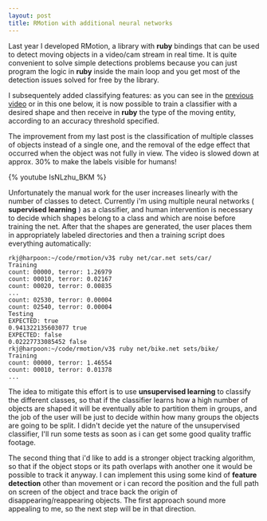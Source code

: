 ```yaml
---
layout: post
title: RMotion with additional neural networks
---
```

Last year I developed RMotion, a library with __ruby__ bindings that can be used to detect moving objects in a video/cam stream in real time.  It is quite convenient to solve simple detections problems because you can just program the logic in __ruby__ inside the main loop and you get most of the detection issues solved for free by the library.

I subsequentely added classifying features: as you can see in the [previous video](http://www.youtube.com/watch?v=1wxg4nUQ_DA&feature=g-upl) or in this one below, it is now possible to train a classifier with a desired shape and then receive in __ruby__ the type of the moving entity, according to an accuracy threshold specified.

The improvement from my last post is the classification of multiple classes of objects instead of a single one, and the removal of the edge effect that occurred when the object was not fully in view. The video is slowed down at approx. 30% to make the labels visible for humans!

{% youtube IsNLzhu_BKM %}

Unfortunately the manual work for the user increases linearly with the number of classes to detect. Currently i'm using multiple neural networks ( __supervised learning__ ) as a classifier, and human intervention is necessary to decide which shapes belong to a class and which are noise before training the net. After that the shapes are generated, the user places them in appropriately labeled directories and then a training script does everything automatically:

    rkj@harpoon:~/code/rmotion/v3$ ruby net/car.net sets/car/
    Training
    count: 00000, terror: 1.26979
    count: 00010, terror: 0.02167
    count: 00020, terror: 0.00835
    ...
    count: 02530, terror: 0.00004
    count: 02540, terror: 0.00004
    Testing
    EXPECTED: true
    0.941322135603077 true
    EXPECTED: false
    0.02227733085452 false
    rkj@harpoon:~/code/rmotion/v3$ ruby net/bike.net sets/bike/
    Training
    count: 00000, terror: 1.46554
    count: 00010, terror: 0.01378
    ...


The idea to mitigate this effort is to use __unsupervised learning__ to classify the different classes, so that if the classifier learns how a high number of objects are shaped it will be eventually able to partition them in groups, and the job of the user will be just to decide within how many groups the objects are going to be split. I didn't decide yet the nature of the unsupervised classifier, I'll run some tests as soon as i can get some good quality traffic footage.

The second thing that i'd like to add is a stronger object tracking algorithm, so that if the object stops or its path overlaps with another one it would be possible to track it anyway. I can implement this using some kind of __feature detection__ other than movement or i can record the position and the full path on screen of the object and trace back the origin of disappearing/reappearing objects. The first approach sound more appealing to me, so the next step will be in that direction.
